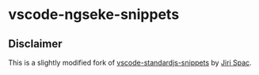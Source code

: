# vscode-ngseke-snippets

## Disclaimer

This is a slightly modified fork of [vscode-standardjs-snippets](https://github.com/capaj/vscode-standardjs-snippets) by [Jiri Spac](https://github.com/capaj).
